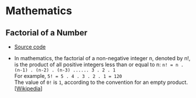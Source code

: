 # Mathematics

## Factorial of a Number

- [Source code](./factorial_of_n.cpp)

- In mathematics, the factorial of a non-negative integer n, denoted by n!, is the product of all positive integers less than or equal to n:
`n! = n . (n-1) . (n-2) . (n-3) ...... 3 . 2 . 1`  
For example,  `5! = 5 . 4 . 3 . 2 . 1 = 120`  
The value of `0!` is `1`, according to the convention for an empty product. [[Wikipedia](https://en.wikipedia.org/wiki/Factorial)]
